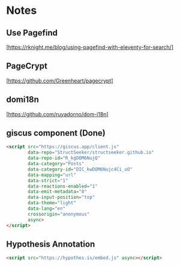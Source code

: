 # Notes

## Use Pagefind

[https://rknight.me/blog/using-pagefind-with-eleventy-for-search/]

## PageCrypt

[https://github.com/Greenheart/pagecrypt]  

## domi18n

[https://github.com/ruyadorno/dom-i18n]  

## giscus component (Done)

```html
<script src="https://giscus.app/client.js"
        data-repo="StructSeeker/structseeker.github.io"
        data-repo-id="R_kgDOM6NujQ"
        data-category="Posts"
        data-category-id="DIC_kwDOM6Nujc4Ci_uO"
        data-mapping="url"
        data-strict="1"
        data-reactions-enabled="1"
        data-emit-metadata="0"
        data-input-position="top"
        data-theme="light"
        data-lang="en"
        crossorigin="anonymous"
        async>
</script>
```

## Hypothesis Annotation
```html
<script src="https://hypothes.is/embed.js" async></script>
```